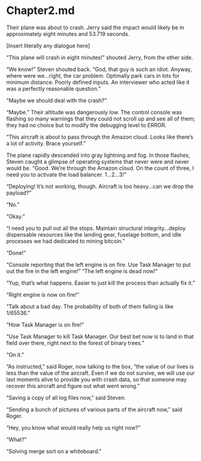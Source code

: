 # Chapter2.md

Their plane was about to crash.  Jerry said the impact would likely be in approximately eight minutes and 53.719 seconds.

[Insert literally any dialogue here]

“This plane will crash in eight minutes!” shouted Jerry, from the other side.

“We know!” Steven shouted back.  “God, that guy is such an idiot.  Anyway, where were we…right, the car problem.  Optimally park cars in lots for minimum distance.  Poorly defined inputs.  An interviewer who acted like it was a perfectly reasonable question.”

“Maybe we should deal with the crash?”

“Maybe.”
Their altitude was dangerously low.  The control console was flashing so many warnings that they could not scroll up and see all of them; they had no choice but to modify the debugging level to ERROR.

“This aircraft is about to pass through the Amazon cloud.  Looks like there’s a lot of activity.  Brace yourself.”

The plane rapidly descended into gray lightning and fog.  In those flashes, Steven caught a glimpse of operating systems that never were and never would be.
“Good.  We’re through the Amazon cloud.  On the count of three, I need you to activate the load balancer.  1…2…3!”

“Deploying!  It’s not working, though.  Aircraft is too heavy…can we drop the payload?”

“No.”

“Okay.”

“I need you to pull out all the stops.  Maintain structural integrity…deploy dispensable resources like the landing gear, fuselage bottom, and idle processes we had dedicated to mining bitcoin.”

“Done!”

“Console reporting that the left engine is on fire.  Use Task Manager to put out the fire in the left engine!”
“The left engine is dead now!”

“Yup, that’s what happens.  Easier to just kill the process than actually fix it.”

“Right engine is now on fire!”

“Talk about a bad day.  The probability of both of them failing is like 1/65536.”

“How Task Manager is on fire!”

“Use Task Manager to kill Task Manager.  Our best bet now is to land in that field over there, right next to the forest of binary trees.”

“On it.”

“As instructed,” said Roger, now talking to the box, “the value of our lives is less than the value of the aircraft.  Even if we do not survive, we will use our last moments alive to provide you with crash data, so that someone may recover this aircraft and figure out what went wrong.”

“Saving a copy of all log files now,” said Steven.

“Sending a bunch of pictures of various parts of the aircraft now,” said Roger.

“Hey, you know what would really help us right now?”

“What?”

“Solving merge sort on a whiteboard.”
